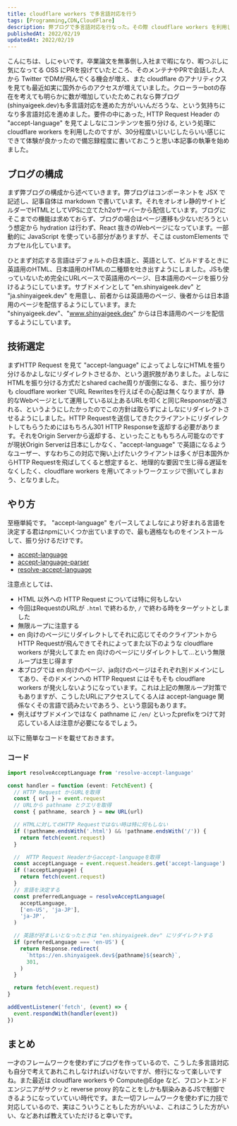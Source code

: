 ```yaml
---
title: cloudflare workers で多言語対応を行う
tags: [Programming,CDN,CloudFlare]
description: 弊ブログで多言語対応を行なった。その際 cloudflare workers を利用したが体験が良かったのでメモとして残しておく。
publishedAt: 2022/02/19
updatedAt: 2022/02/19
---
```


こんにちは、しにゃいです。卒業論文を無事倒し入社まで暇になり、暇つぶしに気になってる OSS にPRを投げていたところ、そのメンテナやPRで会話した人から Twitter でDMが飛んでくる機会が増え、また cloudflare のアナリティクスを見ても最近如実に国外からのアクセスが増えていました。クローラーbotの存在を考えても明らかに数が増加していたためこれなら弊ブログ(shinyaigeek.dev)も多言語対応を進めた方がいいんだろうな、という気持ちになり多言語対応を進めました。要件の中にあった, HTTP Request Header の "accept-language" を見てよしなにコンテンツを振り分ける, という処理に cloudflare workers を利用したのですが、30分程度いじいじしたらいい感じにできて体験が良かったので備忘録程度に書いておこうと思い本記事の執筆を始めました。

## ブログの構成

まず弊ブログの構成から述べていきます。弊ブログはコンポーネントを JSX で記述し、記事自体は markdown で書いています。それをオレオレ静的サイトビルダーでHTMLとしてVPSに立てたh2oサーバーから配信しています。ブログにそこまでの機能は求めておらず、ブログの場合はページ遷移も少ないだろうという想定から hydration は行わず、React 抜きのWebページになっています。一部動的に JavaScript を使っている部分がありますが、そこは customElements でカプセル化しています。

ひとまず対応する言語はデフォルトの日本語と、英語として、ビルドするときに英語用のHTML、日本語用のHTMLの二種類を吐き出すようにしました。JSも使っていないため完全にURLベースで英語用のページ、日本語用のページを振り分けるようにしています。サブドメインとして "en.shinyaigeek.dev" と "ja.shinyaigeek.dev" を用意し、前者からは英語用のページ、後者からは日本語用のページを配信するようにしています。また "shinyaigeek.dev"、"www.shinyaigeek.dev" からは日本語用のページを配信するようにしています。

## 技術選定

まずHTTP Request を見て "accept-language" によってよしなにHTMLを振り分けるかよしなにリダイレクトさせるか、という選択肢がありました。よしなにHTMLを振り分ける方式だとshared cache周りが面倒になる、また、振り分けも cloudflare worker でURL Rewritesを行えばその心配は無くなりますが、静的なWebページとして運用している以上あるURLを叩くと同じResponseが返される、というようにしたかったのでこの方針は取らずによしなにリダイレクトさせるようにしました。HTTP Requestを送信してきたクライアントにリダイレクトしてもらうためにはもちろん301 HTTP Responseを返却する必要があります。それをOrigin Serverから返却する、といったことももちろん可能なのですが現状Origin Serverは日本にしかなく、"accept-language" で英語になるようなユーザー、すなわちこの対応で掬い上げたいクライアントは多くが日本国外からHTTP Requestを飛ばしてくると想定すると、地理的な要因で生じ得る遅延をなくしたく、cloudflare workers を用いてネットワークエッジで捌いてしまおう、となりました。

## やり方

至極単純です。 "accept-language" をパースしてよしなにより好まれる言語を決定する君はnpmにいくつか出ていますので、最も適格なものをインストールして、振り分けるだけです。

- [accept-language](https://www.npmjs.com/package/accept-language)
- [accept-language-parser](https://www.npmjs.com/package/accept-language-parser)
- [resolve-accept-language](https://www.npmjs.com/package/resolve-accept-language)


注意点としては、
- HTML 以外への HTTP Request については特に何もしない
 - 今回はRequestのURLが `.html` で終わるか, `/` で終わる時をターゲットとしました
- 無限ループに注意する
 - en 向けのページにリダイレクトしてそれに応じてそのクライアントからHTTP Requestが飛んできてそれによってまた以下のような cloudflare workers が発火してまた en 向けのページにリダイレクトして...という無限ループは生じ得ます
 - 本ブログでは en 向けのページ、ja向けのページはそれぞれ別ドメインにしてあり、そのドメインへの HTTP Request にはそもそも cloudflare workers が発火しないようになっています。これは上記の無限ループ対策でもありますが、こうしたURLにアクセスしてくる人は accept-language 関係なくその言語で読みたいであろう、という意図もあります。
 - 例えばサブドメインではなく pathname に `/en/` といったprefixをつけて対応している人は注意が必要になるでしょう。

以下に簡単なコードを載せておきます。

### コード

```typescript
import resolveAcceptLanguage from 'resolve-accept-language'

const handler = function (event: FetchEvent) {
  // HTTP Request からURLを取得
  const { url } = event.request
  // URLから pathname とクエリを取得
  const { pathname, search } = new URL(url)

  // HTMLに対してのHTTP Requestではない時は特に何もしない
  if (!pathname.endsWith('.html') && !pathname.endsWith('/')) {
    return fetch(event.request)
  }

  //  HTTP Request Headerからaccept-languageを取得
  const acceptLanguage = event.request.headers.get('accept-language')
  if (!acceptLanguage) {
    return fetch(event.request)
  }
  // 言語を決定する
  const preferredLanguage = resolveAcceptLanguage(
    acceptLanguage,
    ['en-US', 'ja-JP'],
    'ja-JP',
  )

  // 英語が好ましいとなったときは "en.shinyaigeek.dev" にリダイレクトする
  if (preferedLanguage === 'en-US') {
    return Response.redirect(
      `https://en.shinyaigeek.dev${pathname}${search}`,
      301,
    )
  }

  return fetch(event.request)
}

addEventListener('fetch', (event) => {
  event.respondWith(handler(event))
})
```

## まとめ

一才のフレームワークを使わずにブログを作っているので、こうした多言語対応も自分で考えてあれこれしなければいけないですが、修行になって楽しいですね。また最近は cloudflare workers や Compute@Edge など、フロントエンドエンジニアがサクッと reverse proxy 的なことをしかも馴染みあるJSで制御できるようになっていていい時代です。また一切フレームワークを使わずに力技で対応しているので、実はこういうこともした方がいいよ、これはこうした方がいい、などあれば教えていただけると幸いです。

